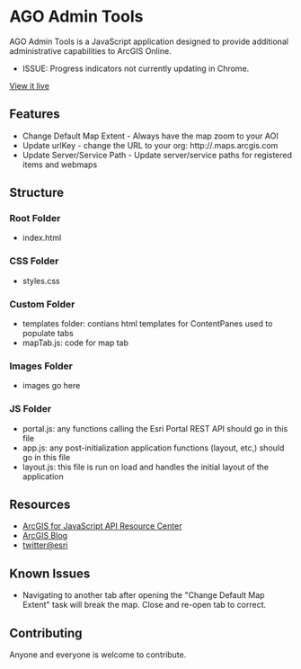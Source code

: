 # AGO Admin Tools

AGO Admin Tools is a JavaScript application designed to provide additional administrative capabilities to ArcGIS Online.

* ISSUE: Progress indicators not currently updating in Chrome.

[View it live](http://pholleran.github.com/agoAdminTools/index.html)

## Features

* Change Default Map Extent - Always have the map zoom to your AOI
* Update urlKey - change the URL to your org: http://<urlKey>.maps.arcgis.com
* Update Server/Service Path - Update server/service paths for registered items and webmaps

## Structure

### Root Folder
* index.html

### CSS Folder
* styles.css

### Custom Folder
* templates folder: contians html templates for ContentPanes used to populate tabs
* mapTab.js: code for map tab

### Images Folder
* images go here

### JS Folder
* portal.js: any functions calling the Esri Portal REST API should go in this file
* app.js: any post-initialization application functions (layout, etc,) should go in this file
* layout.js: this file is run on load and handles the initial layout of the application

## Resources

* [ArcGIS for JavaScript API Resource Center](http://help.arcgis.com/en/webapi/javascript/arcgis/index.html)
* [ArcGIS Blog](http://blogs.esri.com/esri/arcgis/)
* [twitter@esri](http://twitter.com/esri)

## Known Issues

* Navigating to another tab after opening the "Change Default Map Extent" task will break the map.  Close and re-open tab to correct.

## Contributing

Anyone and everyone is welcome to contribute.
